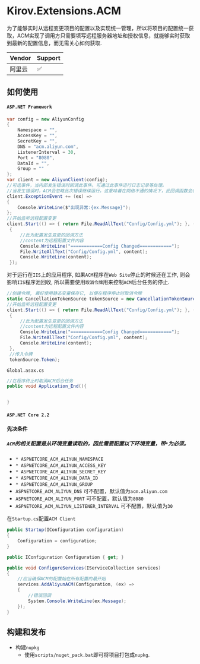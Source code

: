 # Kirov.Extensions.ACM
为了能够实时从远程变更项目的配置以及实现统一管理，所以将项目的配置统一获取，ACM实现了调用方只需要填写远程服务器地址和授权信息，就能够实时获取到最新的配置信息，而无需关心如何获取.

| Vendor | Support |  
| ------ | ------- |
| 阿里云 | :white_check_mark: |

## 如何使用
#### `ASP.NET Framework`
```csharp
var config = new AliyunConfig
{
    Namespace = "",
    AccessKey = "",
    SecretKey = "",
    DNS = "acm.aliyun.com",
    ListenerInterval = 30,
    Port = "8080",
    DataId = "",
    Group = ""
};
var client = new AliyunClient(config);
//可选事件，当内部发生错误时回调此事件。可通过此事件进行日志记录等处理。
//当发生错误时，ACM会忽略此次错误继续运行。这意味着在网络不通的情况下，此回调函数会被重复回调。
client.ExceptionEvent += (ex) =>
{
    Console.WriteLine($"出现异常:{ex.Message}");
};
//开始监听远程配置变更
client.Start(() => { return File.ReadAllText("Config/Config.yml"); }, (content) =>
 {
     //此为配置发生变更的回调方法
     //content为远程配置文件内容
     Console.WriteLine("============Config Changed============");
     File.WriteAllText("Config/Config.yml", content);
     Console.WriteLine(content);
 });
```

对于运行在`IIS`上的应用程序, 如果`ACM`程序在`Web Site`停止的时候还在工作, 则会影响`IIS`程序池回收, 所以需要使用`取消令牌`用来控制`ACM`后台任务的停止.
```csharp
//创建令牌, 最好使用静态变量保存它, 以便在程序停止时取消令牌
static CancellationTokenSource tokenSource = new CancellationTokenSource();
//开始监听远程配置变更
client.Start(() => { return File.ReadAllText("Config/Config.yml"); }, (content) =>
 {
     //此为配置发生变更的回调方法
     //content为远程配置文件内容
     Console.WriteLine("============Config Changed============");
     File.WriteAllText("Config/Config.yml", content);
     Console.WriteLine(content);
 }, 
 //传入令牌
 tokenSource.Token);
```
`Global.asax.cs`
```csharp
//在程序终止时取消ACM后台任务
public void Application_End(){


}

```


#### `ASP.NET Core 2.2`
#### 先决条件
##### `ACM`的相关配置是从环境变量读取的，因此需要配置以下环境变量，带`*`为必须。
* `* ASPNETCORE_ACM_ALIYUN_NAMESPACE`
* `* ASPNETCORE_ACM_ALIYUN_ACCESS_KEY`
* `* ASPNETCORE_ACM_ALIYUN_SECRET_KEY`
* `* ASPNETCORE_ACM_ALIYUN_DATA_ID`
* `* ASPNETCORE_ACM_ALIYUN_GROUP`
* `ASPNETCORE_ACM_ALIYUN_DNS` 可不配置，默认值为`acm.aliyun.com`
* `ASPNETCORE_ACM_ALIYUN_PORT` 可不配置，默认值为`8080`
* `ASPNETCORE_ACM_ALIYUN_LISTENER_INTERVAL` 可不配置，默认值为`30`

在`Startup.cs`配置`ACM Client`

```csharp
public Startup(IConfiguration configuration)
{
    Configuration = configuration;
}

public IConfiguration Configuration { get; }

public void ConfigureServices(IServiceCollection services)
{
    //应当确保ACM的配置始在所有配置的最开始
    services.AddAliyunACM(Configuration, (ex) =>
    {   
        //错误回调
        System.Console.WriteLine(ex.Message);
    });
}
```

## 构建和发布
* 构建`nupkg`
  * 使用`scripts/nuget_pack.bat`即可将项目打包成`nupkg`.

